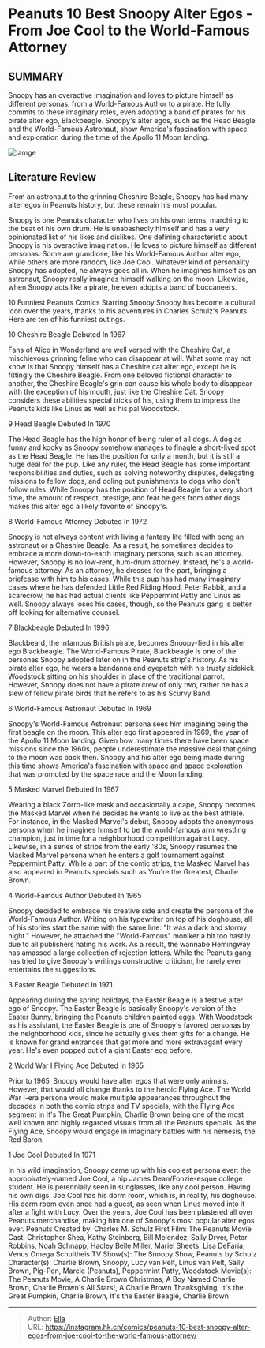 # Peanuts 10 Best Snoopy Alter Egos - From Joe Cool to the World-Famous Attorney


## SUMMARY 


 Snoopy has an overactive imagination and loves to picture himself as different personas, from a World-Famous Author to a pirate. 
 He fully commits to these imaginary roles, even adopting a band of pirates for his pirate alter ego, Blackbeagle. 
 Snoopy&#39;s alter egos, such as the Head Beagle and the World-Famous Astronaut, show America&#39;s fascination with space and exploration during the time of the Apollo 11 Moon landing. 

![iamge](https://static1.srcdn.com/wordpress/wp-content/uploads/2023/02/snoopy-featured.jpg)

## Literature Review

From an astronaut to the grinning Cheshire Beagle, Snoopy has had many alter egos in Peanuts history, but these remain his most popular.




Snoopy is one Peanuts character who lives on his own terms, marching to the beat of his own drum. He is unabashedly himself and has a very opinionated list of his likes and dislikes. One defining characteristic about Snoopy is his overactive imagination. He loves to picture himself as different personas. Some are grandiose, like his World-Famous Author alter ego, while others are more random, like Joe Cool.
Whatever kind of personality Snoopy has adopted, he always goes all in. When he imagines himself as an astronaut, Snoopy really imagines himself walking on the moon. Likewise, when Snoopy acts like a pirate, he even adopts a band of buccaneers.
            
 
 10 Funniest Peanuts Comics Starring Snoopy 
Snoopy has become a cultural icon over the years, thanks to his adventures in Charles Schulz&#39;s Peanuts. Here are ten of his funniest outings.












 








 10  Cheshire Beagle 
Debuted In 1967
        

Fans of Alice in Wonderland are well versed with the Cheshire Cat, a mischievous grinning feline who can disappear at will. What some may not know is that Snoopy himself has a Cheshire cat alter ego, except he is fittingly the Cheshire Beagle. From one beloved fictional character to another, the Cheshire Beagle&#39;s grin can cause his whole body to disappear with the exception of his mouth, just like the Cheshire Cat. Snoopy considers these abilities special tricks of his, using them to impress the Peanuts kids like Linus as well as his pal Woodstock.





 9  Head Beagle 
Debuted In 1970
        

The Head Beagle has the high honor of being ruler of all dogs. A dog as funny and kooky as Snoopy somehow manages to finagle a short-lived spot as the Head Beagle. He has the position for only a month, but it is still a huge deal for the pup. Like any ruler, the Head Beagle has some important responsibilities and duties, such as solving noteworthy disputes, delegating missions to fellow dogs, and doling out punishments to dogs who don&#39;t follow rules. While Snoopy has the position of Head Beagle for a very short time, the amount of respect, prestige, and fear he gets from other dogs makes this alter ego a likely favorite of Snoopy&#39;s.





 8  World-Famous Attorney 
Debuted In 1972


 







Snoopy is not always content with living a fantasy life filled with beng an astronaut or a Cheshire Beagle. As a result, he sometimes decides to embrace a more down-to-earth imaginary persona, such as an attorney. However, Snoopy is no low-rent, hum-drum attorney. Instead, he&#39;s a world-famous attorney. As an attorney, he dresses for the part, bringing a briefcase with him to his cases. While this pup has had many imaginary cases where he has defended Little Red Riding Hood, Peter Rabbit, and a scarecrow, he has had actual clients like Peppermint Patty and Linus as well. Snoopy always loses his cases, though, so the Peanuts gang is better off looking for alternative counsel.





 7  Blackbeagle 
Debuted In 1996
        

Blackbeard, the infamous British pirate, becomes Snoopy-fied in his alter ego Blackbeagle. The World-Famous Pirate, Blackbeagle is one of the personas Snoopy adopted later on in the Peanuts strip&#39;s history. As his pirate alter ego, he wears a bandanna and eyepatch with his trusty sidekick Woodstock sitting on his shoulder in place of the traditional parrot. However, Snoopy does not have a pirate crew of only two, rather he has a slew of fellow pirate birds that he refers to as his Scurvy Band.





 6  World-Famous Astronaut 
Debuted In 1969
        

Snoopy&#39;s World-Famous Astronaut persona sees him imagining being the first beagle on the moon. This alter ego first appeared in 1969, the year of the Apollo 11 Moon landing. Given how many times there have been space missions since the 1960s, people underestimate the massive deal that going to the moon was back then. Snoopy and his alter ego being made during this time shows America&#39;s fascination with space and space exploration that was promoted by the space race and the Moon landing.





 5  Masked Marvel 
Debuted In 1967
        

Wearing a black Zorro-like mask and occasionally a cape, Snoopy becomes the Masked Marvel when he decides he wants to live as the best athlete. For instance, in the Masked Marvel&#39;s debut, Snoopy adopts the anonymous persona when he imagines himself to be the world-famous arm wrestling champion, just in time for a neighborhood competition against Lucy. Likewise, in a series of strips from the early &#39;80s, Snoopy resumes the Masked Marvel persona when he enters a golf tournament against Peppermint Patty. While a part of the comic strips, the Masked Marvel has also appeared in Peanuts specials such as You&#39;re the Greatest, Charlie Brown.





 4  World-Famous Author 
Debuted In 1965
        

Snoopy decided to embrace his creative side and create the persona of the World-Famous Author. Writing on his typewriter on top of his doghouse, all of his stories start the same with the same line: &#34;It was a dark and stormy night.&#34; However, he attached the &#34;World-Famous&#34; moniker a bit too hastily due to all publishers hating his work. As a result, the wannabe Hemingway has amassed a large collection of rejection letters. While the Peanuts gang has tried to give Snoopy&#39;s writings constructive criticism, he rarely ever entertains the suggestions.





 3  Easter Beagle 
Debuted In 1971


 







Appearing during the spring holidays, the Easter Beagle is a festive alter ego of Snoopy. The Easter Beagle is basically Snoopy&#39;s version of the Easter Bunny, bringing the Peanuts children painted eggs. With Woodstock as his assistant, the Easter Beagle is one of Snoopy&#39;s favored personas by the neighborhood kids, since he actually gives them gifts for a change. He is known for grand entrances that get more and more extravagant every year. He&#39;s even popped out of a giant Easter egg before.





 2  World War I Flying Ace 
Debuted In 1965
        

Prior to 1965, Snoopy would have alter egos that were only animals. However, that would all change thanks to the heroic Flying Ace. The World War I-era persona would make multiple appearances throughout the decades in both the comic strips and TV specials, with the Flying Ace segment in It&#39;s The Great Pumpkin, Charlie Brown being one of the most well known and highly regarded visuals from all the Peanuts specials. As the Flying Ace, Snoopy would engage in imaginary battles with his nemesis, the Red Baron.





 1  Joe Cool 
Debuted In 1971


 







In his wild imagination, Snoopy came up with his coolest persona ever: the appropirately-named Joe Cool, a hip James Dean/Fonzie-esque college student. He is perennially seen in sunglasses, like any cool person. Having his own digs, Joe Cool has his dorm room, which is, in reality, his doghouse. His dorm room even once had a guest, as seen when Linus moved into it after a fight with Lucy. Over the years, Joe Cool has been plastered all over Peanuts merchandise, making him one of Snoopy&#39;s most popular alter egos ever.
               Peanuts   Created by:   Charles M. Schulz    First Film:   The Peanuts Movie    Cast:   Christopher Shea, Kathy Steinberg, Bill Melendez, Sally Dryer, Peter Robbins, Noah Schnapp, Hadley Belle Miller, Mariel Sheets, Lisa DeFaria, Venus Omega Schultheis    TV Show(s):   The Snoopy Show, Peanuts by Schulz    Character(s):   Charlie Brown, Snoopy, Lucy van Pelt, Linus van Pelt, Sally Brown, Pig-Pen, Marcie (Peanuts), Peppermint Patty, Woodstock     Movie(s):   The Peanuts Movie, A Charlie Brown Christmas, A Boy Named Charlie Brown, Charlie Brown&#39;s All Stars!, A Charlie Brown Thanksgiving, It&#39;s the Great Pumpkin, Charlie Brown, It&#39;s the Easter Beagle, Charlie Brown      

---

> Author: [Ella](https://instagram.hk.cn/)  
> URL: https://instagram.hk.cn/comics/peanuts-10-best-snoopy-alter-egos-from-joe-cool-to-the-world-famous-attorney/  

